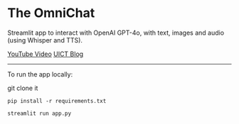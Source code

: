 # The OmniChat

Streamlit app to interact with OpenAI GPT-4o, with text, images and audio (using Whisper and TTS).

[YouTube Video](https://www.youtube.com/watch?v=lkss2tdGoNs)
[UICT Blog](https://uictlearn.africa/ux/)


------

To run the app locally:

git clone it

`pip install -r requirements.txt`

`streamlit run app.py`


